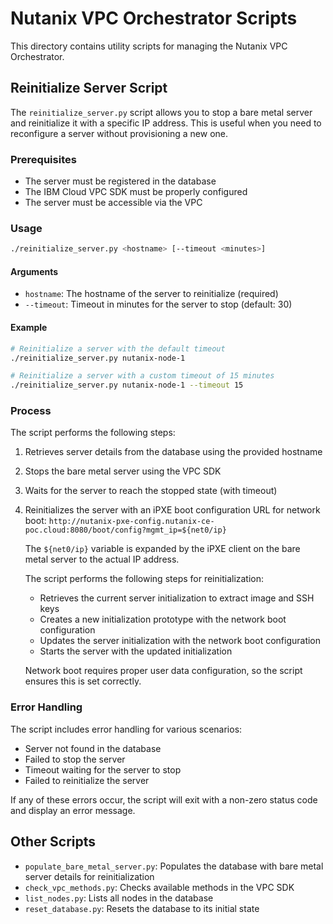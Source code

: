 # Nutanix VPC Orchestrator Scripts

This directory contains utility scripts for managing the Nutanix VPC Orchestrator.

## Reinitialize Server Script

The `reinitialize_server.py` script allows you to stop a bare metal server and reinitialize it with a specific IP address. This is useful when you need to reconfigure a server without provisioning a new one.

### Prerequisites

- The server must be registered in the database
- The IBM Cloud VPC SDK must be properly configured
- The server must be accessible via the VPC

### Usage

```bash
./reinitialize_server.py <hostname> [--timeout <minutes>]
```

#### Arguments

- `hostname`: The hostname of the server to reinitialize (required)
- `--timeout`: Timeout in minutes for the server to stop (default: 30)

#### Example

```bash
# Reinitialize a server with the default timeout
./reinitialize_server.py nutanix-node-1

# Reinitialize a server with a custom timeout of 15 minutes
./reinitialize_server.py nutanix-node-1 --timeout 15
```

### Process

The script performs the following steps:

1. Retrieves server details from the database using the provided hostname
2. Stops the bare metal server using the VPC SDK
3. Waits for the server to reach the stopped state (with timeout)
4. Reinitializes the server with an iPXE boot configuration URL for network boot:
   `http://nutanix-pxe-config.nutanix-ce-poc.cloud:8080/boot/config?mgmt_ip=${net0/ip}`
   
   The `${net0/ip}` variable is expanded by the iPXE client on the bare metal server to the actual IP address.
   
   The script performs the following steps for reinitialization:
   - Retrieves the current server initialization to extract image and SSH keys
   - Creates a new initialization prototype with the network boot configuration
   - Updates the server initialization with the network boot configuration
   - Starts the server with the updated initialization
   
   Network boot requires proper user data configuration, so the script ensures this is set correctly.

### Error Handling

The script includes error handling for various scenarios:

- Server not found in the database
- Failed to stop the server
- Timeout waiting for the server to stop
- Failed to reinitialize the server

If any of these errors occur, the script will exit with a non-zero status code and display an error message.

## Other Scripts

- `populate_bare_metal_server.py`: Populates the database with bare metal server details for reinitialization
- `check_vpc_methods.py`: Checks available methods in the VPC SDK
- `list_nodes.py`: Lists all nodes in the database
- `reset_database.py`: Resets the database to its initial state